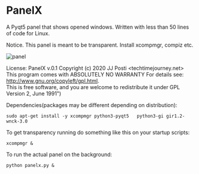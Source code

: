 # PanelX

A Pyqt5 panel that shows opened windows. 
Written with less than 50 lines of code for Linux.

Notice. This panel is meant to be transparent. Install xcompmgr, compiz etc.

![panel](https://user-images.githubusercontent.com/29865797/98471180-3b43ca00-21f3-11eb-9876-466fbba1a5e4.jpg)


License: PanelX v.0.1 Copyright (c) 2020 JJ Posti <techtimejourney.net> 
This program comes with ABSOLUTELY NO WARRANTY 
For details see: http://www.gnu.org/copyleft/gpl.html.  
This is free software, and you are welcome to redistribute it under GPL Version 2, June 1991")


Dependencies(packages may be different depending on distribution):

    sudo apt-get install -y xcompmgr python3-pyqt5   python3-gi gir1.2-wnck-3.0


To get transparency running do something like this on your startup scripts:

    xcompmgr &

To run the actual panel on the background: 

    python panelx.py &
